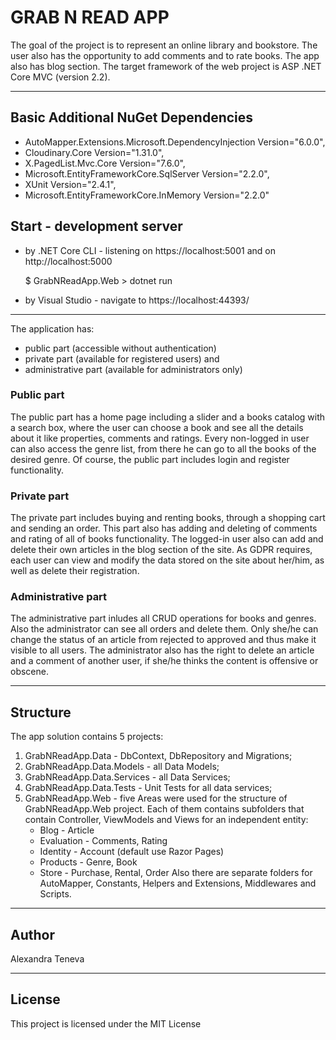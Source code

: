 # GRAB N READ APP

The goal of the project is to represent an online library and bookstore. The user also has the opportunity to add comments and to rate books. The app also has blog section. The target framework of the web project is ASP .NET Core MVC (version 2.2).

---

## Basic Additional NuGet Dependencies

- AutoMapper.Extensions.Microsoft.DependencyInjection Version="6.0.0",
- Cloudinary.Core Version="1.31.0",
- X.PagedList.Mvc.Core Version="7.6.0", 
- Microsoft.EntityFrameworkCore.SqlServer Version="2.2.0",
- XUnit Version="2.4.1",
- Microsoft.EntityFrameworkCore.InMemory Version="2.2.0"

## Start - development server

- by .NET Core CLI - listening on https://localhost:5001 and on http://localhost:5000

	$ GrabNReadApp.Web > dotnet run
	
- by Visual Studio - navigate to https://localhost:44393/
	
---

The application has:

- public part (accessible without authentication)
- private part (available for registered users) and
- administrative part (available for administrators only)

### Public part
The public part has a homе page including a slider and a books catalog with a search box, where the user can choose a book and see all the details about it like properties, comments and ratings. Every non-logged in user can also access the genre list, from there he can go to all the books of the desired genre. Of course, the public part includes login and register functionality.
 
### Private part
The private part includes buying and renting books, through a shopping cart and sending an order. This part also has adding and deleting of comments and rating of all of books functionality. The logged-in user also can add and delete their own articles in the blog section of the site. As GDPR requires, each user can view and modify the data stored on the site about her/him, as well as delete their registration.

### Аdministrative part
The administrative part inludes all CRUD operations for books and genres. Also the administrator can see all orders and delete them. Оnly she/he can change the status of an article from rejected to approved and thus make it visible to all users. The administrator also has the right to delete an article and a comment of another user, if she/he thinks the content is offensive or obscene.

---

## Structure

The app solution contains 5 projects:

1. GrabNReadApp.Data - DbContext, DbRepository and Migrations;                                    
2. GrabNReadApp.Data.Models - all Data Models;                                           
3. GrabNReadApp.Data.Services - all Data Services;                         
4. GrabNReadApp.Data.Tests - Unit Tests for all data services;                                    
5. GrabNReadApp.Web - five Areas were used for the structure of GrabNReadApp.Web project. Each of them contains subfolders that contain Controller, ViewModels and Views for an independent entity:
	- Blog - Article
	- Evaluation - Comments, Rating
	- Identity - Account (default use Razor Pages)
	- Products - Genre, Book
	- Store - Purchase, Rental, Order
    Also there are separate folders for AutoMapper, Constants, Helpers and Extensions, Middlewares and Scripts.
	
---

## Author

Alexandra Teneva

---

## License

This project is licensed under the MIT License


